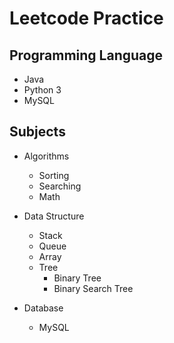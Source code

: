 # Leetcode Practice

## Programming Language
- Java
- Python 3
- MySQL

## Subjects

- Algorithms
  - Sorting
  - Searching
  - Math

- Data Structure
  - Stack
  - Queue
  - Array
  - Tree
    - Binary Tree
    - Binary Search Tree

- Database
  - MySQL

